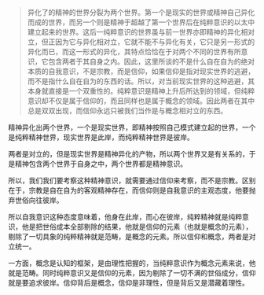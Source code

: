 <blockquote data-pid="cmskmt0k">异化了的精神的世界分裂为两个世界。第一个是现实的世界或精神自己异化而成的世界，而另一个则是精神于超越了第一个世界后在纯粹意识的以太中建立起来的世界。这后一纯粹意识的世界虽与前一世界亦即精神的异化相对立，但正因为它与异化相对立，它就不能不与异化有关，它只是另一形式的异化而已，而这一形式的异化，其特点恰恰在于对两个不同的世界有所意识，它包含两者于其自身之内。因此，这里所谈的不是什么自在自为的绝对本质的自我意识，不是宗教，而是信仰，如果信仰是指对现实世界的逃避，而不是指什么自在自为的东西的话。所以，对当前现实世界的这种逃避，其本身就直接是一个双重性的。纯粹意识是精神上升后所达到的领域，但纯粹意识却不仅是属于信仰的，而且同样也是属于概念的领域。因此两者在其中总是双双出现，而信仰永远只被我们当作是与概念相对立的东西。</blockquote><p data-pid="lA8Sb8Ib">精神异化出两个世界，一个是现实世界，即精神按照自己模式建立起的世界，一个是纯粹精神世界，现实世界是此岸，而纯粹精神世界是彼岸。</p><p data-pid="og8DseQo">两者是对立的，但是现实世界是精神异化的产物，所以两个世界又是有关系的，于是精神包含两个世界于自身之中，两个世界都是精神意识。</p><p data-pid="Tng0hA1B">所以，我们我们要考察这种精神意识，就需要通过信仰来考察，而不是宗教。区别在于，宗教是自在自为的客观精神存在，而信仰则是自我意识的主观态度，他要抛弃世俗向往彼岸。</p><p data-pid="-0g9rZ9r">所以自我意识这种态度意味着，他身在此岸，而心在彼岸，纯粹精神就是纯粹意识，他是把世俗成本全部剔除的结果，他就是信仰的元素（也就是概念的元素），剔除了一切具象的纯粹精神就是范畴，是概念的元素。所以信仰和概念，两者是对立统一。</p><p data-pid="P-tXDojY">一方面，概念是认知的框架，是由理性把握的，当纯粹意识作为概念元素来说，他就是范畴。同时纯粹意识又是信仰的元素，因为剔除了一切不满的世俗成分，信仰就是要追求彼岸。信仰背后是概念，信仰是非理性，但是背后又是潜藏着理性。</p>